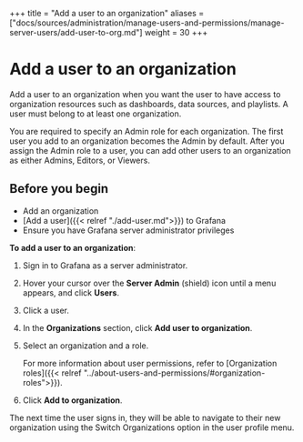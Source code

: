 +++
title = "Add a user to an organization"
aliases = ["docs/sources/administration/manage-users-and-permissions/manage-server-users/add-user-to-org.md"]
weight = 30
+++

# Add a user to an organization

Add a user to an organization when you want the user to have access to organization resources such as dashboards, data sources, and playlists. A user must belong to at least one organization.

You are required to specify an Admin role for each organization. The first user you add to an organization becomes the Admin by default. After you assign the Admin role to a user, you can add other users to an organization as either Admins, Editors, or Viewers.

## Before you begin

- Add an organization
- [Add a user]({{< relref "./add-user.md">}}) to Grafana
- Ensure you have Grafana server administrator privileges

**To add a user to an organization**:

1. Sign in to Grafana as a server administrator.
1. Hover your cursor over the **Server Admin** (shield) icon until a menu appears, and click **Users**.
1. Click a user.
1. In the **Organizations** section, click **Add user to organization**.
1. Select an organization and a role.

   For more information about user permissions, refer to [Organization roles]({{< relref "../about-users-and-permissions/#organization-roles">}}).

1. Click **Add to organization**.

The next time the user signs in, they will be able to navigate to their new organization using the Switch Organizations option in the user profile menu.